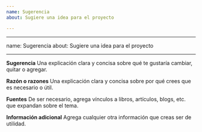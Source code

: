 ```yaml
---
name: Sugerencia
about: Sugiere una idea para el proyecto

---
```


---
name: Sugerencia
about: Sugiere una idea para el proyecto

---

**Sugerencia**
Una explicación clara y concisa sobre qué te gustaría cambiar, quitar o agregar.

**Razón o razones**
Una explicación clara y concisa sobre por qué crees que es necesario o útil.

**Fuentes**
De ser necesario, agrega vínculos a libros, artículos, blogs, etc. que expandan sobre el tema.

**Información adicional**
Agrega cualquier otra información que creas ser de utilidad.
